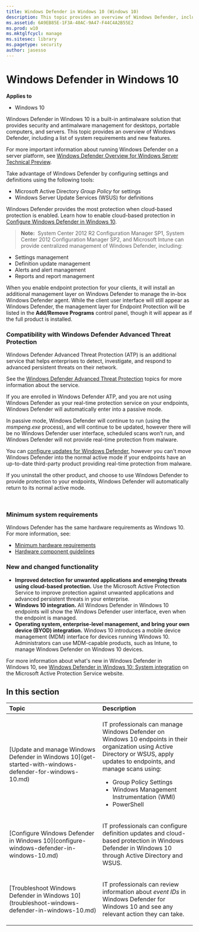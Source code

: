 ```yaml
---
title: Windows Defender in Windows 10 (Windows 10)
description: This topic provides an overview of Windows Defender, including a list of system requirements and new features.
ms.assetid: 6A9EB85E-1F3A-40AC-9A47-F44C4A2B55E2
ms.prod: w10
ms.mktglfcycl: manage
ms.sitesec: library
ms.pagetype: security
author: jasesso
---
```


# Windows Defender in Windows 10

**Applies to**
-   Windows 10

Windows Defender in Windows 10 is a built-in antimalware solution that provides security and antimalware management for desktops, portable computers, and servers.
This topic provides an overview of Windows Defender, including a list of system requirements and new features.

For more important information about running Windows Defender on a server platform, see [Windows Defender Overview for Windows Server Technical Preview](https://technet.microsoft.com/library/dn765478.aspx).

Take advantage of Windows Defender by configuring settings and definitions using the following tools:
-   Microsoft Active Directory *Group Policy* for settings
-   Windows Server Update Services (WSUS) for definitions

Windows Defender provides the most protection when cloud-based protection is enabled. Learn how to enable cloud-based protection in [Configure Windows Defender in Windows 10](configure-windows-defender-in-windows-10.md).
> **Note:**  System Center 2012 R2 Configuration Manager SP1, System Center 2012 Configuration Manager SP2, and Microsoft Intune can provide centralized management of Windows Defender, including:
-   Settings management
-   Definition update management
-   Alerts and alert management
-   Reports and report management

When you enable endpoint protection for your clients, it will install an additional management layer on Windows Defender to manage the in-box Windows Defender agent. While the client user interface will still appear as Windows Defender, the management layer for Endpoint Protection will be listed in the **Add/Remove Programs** control panel, though it will appear as if the full product is installed.


### Compatibility with Windows Defender Advanced Threat Protection

Windows Defender Advanced Threat Protection (ATP) is an additional service that helps enterprises to detect, investigate, and respond to advanced persistent threats on their network. 

See the [Windows Defender Advanced Threat Protection](windows-defender-advanced-threat-protection.md) topics for more information about the service.

If you are enrolled in Windows Defender ATP, and you are not using Windows Defender as your real-time protection service on your endpoints, Windows Defender will automatically enter into a passive mode. 

In passive mode, Windows Defender will continue to run (using the *msmpeng.exe* process), and will continue to be updated, however there will be no Windows Defender user interface, scheduled scans won’t run, and Windows Defender will not provide real-time protection from malware.

You can [configure updates for Windows Defender](configure-windows-defender-in-windows-10.md), however you can't move Windows Defender into the normal active mode if your endpoints have an up-to-date third-party product providing real-time protection from malware.

If you uninstall the other product, and choose to use Windows Defender to provide protection to your endpoints, Windows Defender will automatically return to its normal active mode.


 
### Minimum system requirements

Windows Defender has the same hardware requirements as Windows 10. For more information, see:
-   [Minimum hardware requirements](https://msdn.microsoft.com/library/windows/hardware/dn915086.aspx)
-   [Hardware component guidelines](https://msdn.microsoft.com/library/windows/hardware/dn915049.aspx)

### New and changed functionality

-   **Improved detection for unwanted applications and emerging threats using cloud-based protection.** Use the Microsoft Active Protection Service to improve protection against unwanted applications and advanced persistent threats in your enterprise.
-   **Windows 10 integration.** All Windows Defender in Windows 10 endpoints will show the Windows Defender user interface, even when the endpoint is managed.
-   **Operating system, enterprise-level management, and bring your own device (BYOD) integration.** Windows 10 introduces a mobile device management (MDM) interface for devices running Windows 10. Administrators can use MDM-capable products, such as Intune, to manage Windows Defender on Windows 10 devices.

For more information about what's new in Windows Defender in Windows 10, see [Windows Defender in Windows 10: System integration](https://www.microsoft.com/security/portal/enterprise/threatreports_august_2015.aspx) on the Microsoft Active Protection Service website.

## In this section

<table>
<colgroup>
<col width="50%" />
<col width="50%" />
</colgroup>
<thead>
<tr class="header">
<th align="left">Topic</th>
<th align="left">Description</th>
</tr>
</thead>
<tbody>
<tr class="odd">
<td align="left"><p>[Update and manage Windows Defender in Windows 10](get-started-with-windows-defender-for-windows-10.md)</p></td>
<td align="left"><p>IT professionals can manage Windows Defender on Windows 10 endpoints in their organization using Active Directory or WSUS, apply updates to endpoints, and manage scans using:</p>
<ul>
<li>Group Policy Settings</li>
<li>Windows Management Instrumentation (WMI)</li>
<li>PowerShell</li>
</ul></td>
</tr>
<tr class="even">
<td align="left"><p>[Configure Windows Defender in Windows 10](configure-windows-defender-in-windows-10.md)</p></td>
<td align="left"><p>IT professionals can configure definition updates and cloud-based protection in Windows Defender in Windows 10 through Active Directory and WSUS.</p></td>
</tr>
<tr class="odd">
<td align="left"><p>[Troubleshoot Windows Defender in Windows 10](troubleshoot-windows-defender-in-windows-10.md)</p></td>
<td align="left"><p>IT professionals can review information about <em>event IDs</em> in Windows Defender for Windows 10 and see any relevant action they can take.</p></td>
</tr>
</tbody>
</table>
 
 
 
